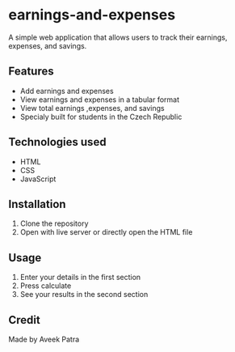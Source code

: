 # earnings-and-expenses

A simple web application that allows users to track their earnings, expenses, and savings.

## Features

- Add earnings and expenses
- View earnings and expenses in a tabular format
- View total earnings ,expenses, and savings
- Specialy built for students in the Czech Republic

## Technologies used

- HTML
- CSS
- JavaScript

## Installation

1. Clone the repository
2. Open with live server or directly open the HTML file

## Usage

1. Enter your details in the first section
2. Press calculate
3. See your results in the second section

## Credit
Made by Aveek Patra

